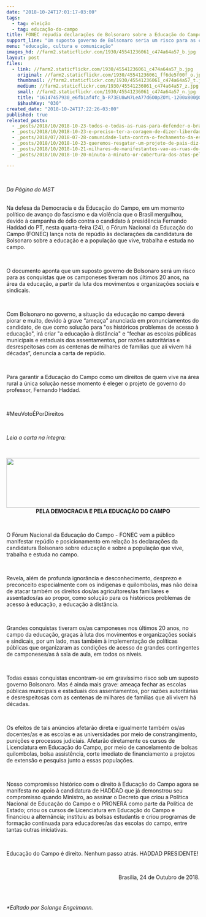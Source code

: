 ```yaml
---
date: "2018-10-24T17:01:17-03:00"
tags:
  - tag: eleição
  - tag: educação-do-campo
title: FONEC repudia declarações de Bolsonaro sobre a Educação do Campo
support_line: "Um suposto governo de Bolsonaro seria um risco para as conquistas dos camponeses nos últimos 20 anos, na área da educação"
menu: "educação, cultura e comunicação"
images_hd: //farm2.staticflickr.com/1930/45541236061_c474a64a57_b.jpg
layout: post
files:
  - link: //farm2.staticflickr.com/1930/45541236061_c474a64a57_b.jpg
    original: //farm2.staticflickr.com/1930/45541236061_ff6de5f00f_o.jpg
    thumbnail: //farm2.staticflickr.com/1930/45541236061_c474a64a57_t.jpg
    medium: //farm2.staticflickr.com/1930/45541236061_c474a64a57_z.jpg
    small: //farm2.staticflickr.com/1930/45541236061_c474a64a57_n.jpg
    title: "16147457930_e6fb1af4fc_b-R73EU8wN7LeA77d6O0pZOYL-1200x800@GP-Web.jpg"
    $$hashKey: "030"
created_date: "2018-10-24T17:22:26-03:00"
published: true
releated_posts:
  - _posts/2018/10/2018-10-23-todos-e-todas-as-ruas-para-defender-o-brasil-e-a-democracia.md
  - _posts/2018/10/2018-10-23-e-preciso-ter-a-coragem-de-dizer-liberdade.md
  - _posts/2018/07/2018-07-28-comunidade-luta-contra-o-fechamento-da-escola-construindo-caminho-em-santa-catarina.md
  - _posts/2018/10/2018-10-23-queremos-resgatar-um-projeto-de-pais-diz-haddad-em-sp.md
  - _posts/2018/10/2018-10-21-milhares-de-manifestantes-vao-as-ruas-do-brasil-contra-bolsonaro.md
  - _posts/2018/10/2018-10-20-minuto-a-minuto-or-cobertura-dos-atos-pela-democracia-e-pelo-brasil-neste-sabado.md

---
```

<p>&nbsp;</p>

<p><em>Da P&aacute;gina do MST</em><br />
&nbsp;</p>

<p>Na defesa da Democracia e da Educa&ccedil;&atilde;o do Campo, em um momento pol&iacute;tico de avan&ccedil;o do fascismo e da viol&ecirc;ncia que o Brasil mergulhou, devido &agrave; campanha de &oacute;dio contra o candidato &agrave; presid&ecirc;ncia Fernando Haddad do PT, nesta quarta-feira (24), o F&oacute;rum Nacional da Educa&ccedil;&atilde;o do Campo (FONEC) lan&ccedil;a nota de rep&uacute;dio &agrave;s declara&ccedil;&otilde;es da candidatura de Bolsonaro sobre a educa&ccedil;&atilde;o e a popula&ccedil;&atilde;o que vive, trabalha e estuda no campo.</p>

<p>&nbsp;</p>

<p>O documento aponta que um suposto governo de Bolsonaro ser&aacute; um risco para as conquistas que os camponeses tiveram nos &uacute;ltimos 20 anos, na &aacute;rea da educa&ccedil;&atilde;o, a partir da luta dos movimentos e organiza&ccedil;&otilde;es sociais e sindicais.</p>

<p>&nbsp;</p>

<p>Com&nbsp;Bolsonaro no governo, a&nbsp;situa&ccedil;&atilde;o da educa&ccedil;&atilde;o no campo dever&aacute; piorar e muito, devido &agrave; grave &ldquo;amea&ccedil;a&rdquo; anunciada em pronunciamentos do candidato, de que como solu&ccedil;&atilde;o para &quot;os hist&oacute;ricos problemas de acesso &agrave; educa&ccedil;&atilde;o&quot;, ir&aacute; criar &quot;a educa&ccedil;&atilde;o &agrave; dist&acirc;ncia&quot; e &ldquo;fechar as escolas p&uacute;blicas municipais e estaduais dos assentamentos, por raz&otilde;es autorit&aacute;rias e desrespeitosas com as centenas de milhares de fam&iacute;lias que ali vivem h&aacute; d&eacute;cadas&rdquo;, denuncia a carta de rep&uacute;dio.</p>

<p>&nbsp;</p>

<p>Para garantir a Educa&ccedil;&atilde;o do Campo como um direitos de quem vive na &aacute;rea rural a &uacute;nica solu&ccedil;&atilde;o nesse momento &eacute; eleger o projeto de governo do professor, Fernando Haddad.</p>

<p>&nbsp;</p>

<p>#MeuVoto&Eacute;PorDireitos</p>

<p>&nbsp;</p>

<p><em>Leia a carta na &iacute;ntegra:</em></p>

<p>&nbsp;</p>

<p style="text-align: center;"><img alt="" height="130" src="file:///C:/Users/SERGIO/AppData/Local/Temp/msohtmlclip1/01/clip_image002.jpg" width="776" /><strong>PELA DEMOCRACIA E PELA EDUCA&Ccedil;&Atilde;O DO CAMPO</strong></p>

<p>&nbsp;</p>

<p>O F&oacute;rum Nacional da Educa&ccedil;&atilde;o do Campo - FONEC vem a p&uacute;blico manifestar rep&uacute;dio e posicionamento em rela&ccedil;&atilde;o &agrave;s declara&ccedil;&otilde;es da candidatura Bolsonaro sobre educa&ccedil;&atilde;o e sobre a popula&ccedil;&atilde;o que vive, trabalha e estuda no campo.</p>

<p>&nbsp;</p>

<p>Revela, al&eacute;m de profunda ignor&acirc;ncia e desconhecimento, desprezo e preconceito especialmente com os ind&iacute;genas e quilombolas, mas n&atilde;o deixa de atacar tamb&eacute;m os direitos dos/as agricultores/as familiares e assentados/as ao propor, como solu&ccedil;&atilde;o para os hist&oacute;ricos problemas de acesso &agrave; educa&ccedil;&atilde;o, a educa&ccedil;&atilde;o &agrave; dist&acirc;ncia.</p>

<p>&nbsp;</p>

<p>Grandes conquistas tiveram os/as camponeses nos &uacute;ltimos 20 anos, no campo da educa&ccedil;&atilde;o, gra&ccedil;as &agrave; luta dos movimentos e organiza&ccedil;&otilde;es sociais e sindicais, por um lado, mas tamb&eacute;m &agrave; implementa&ccedil;&atilde;o de pol&iacute;ticas p&uacute;blicas que organizaram as condi&ccedil;&otilde;es de acesso de grandes contingentes de camponeses/as &agrave; sala de aula, em todos os n&iacute;veis.</p>

<p>&nbsp;</p>

<p>Todas essas conquistas encontram-se em grav&iacute;ssimo risco sob um suposto governo Bolsonaro. Mas &eacute; ainda mais grave: amea&ccedil;a fechar as escolas p&uacute;blicas municipais e estaduais dos assentamentos, por raz&otilde;es autorit&aacute;rias e desrespeitosas com as centenas de milhares de fam&iacute;lias que ali vivem h&aacute; d&eacute;cadas.</p>

<p>&nbsp;</p>

<p>Os efeitos de tais an&uacute;ncios afetar&atilde;o direta e igualmente tamb&eacute;m os/as docentes/as e as escolas e as universidades por meio de constrangimento, puni&ccedil;&otilde;es e processos judiciais. Afetar&atilde;o diretamente os cursos de Licenciatura em Educa&ccedil;&atilde;o do Campo, por meio de cancelamento de bolsas quilombolas, bolsa assist&ecirc;ncia, corte imediato de financiamento a projetos de extens&atilde;o e pesquisa junto a essas popula&ccedil;&otilde;es.</p>

<p>&nbsp;</p>

<p>Nosso compromisso hist&oacute;rico com o direito &agrave; Educa&ccedil;&atilde;o do Campo agora se manifesta no apoio &agrave; candidatura de HADDAD que j&aacute; demonstrou seu compromisso quando Ministro, ao assinar o Decreto que criou a Pol&iacute;tica Nacional de Educa&ccedil;&atilde;o do Campo e o PRONERA como parte da Pol&iacute;tica de Estado; criou os cursos de Licenciatura em Educa&ccedil;&atilde;o do Campo e financiou a altern&acirc;ncia; instituiu as bolsas estudantis e criou programas de forma&ccedil;&atilde;o continuada para educadores/as das escolas do campo, entre tantas outras iniciativas.</p>

<p>&nbsp;</p>

<p>Educa&ccedil;&atilde;o do Campo &eacute; direito. Nenhum passo atr&aacute;s. HADDAD PRESIDENTE!</p>

<p>&nbsp;</p>

<p align="right">Bras&iacute;lia, 24 de Outubro de 2018.</p>

<p align="right"><br />
&nbsp;</p>

<p><em>*Editado por Solange Engelmann.</em></p>
